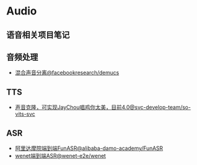 # Audio

语音相关项目笔记
---

## 音频处理
- [混合声音分离@facebookresearch/demucs](https://github.com/facebookresearch/demucs)

## TTS
- [声音克隆，可实现JayChou唱鸡你太美，目前4.0@svc-develop-team/so-vits-svc](https://github.com/svc-develop-team/so-vits-svc)

## ASR
- [阿里达摩院端到端FunASR@alibaba-damo-academy/FunASR](https://github.com/alibaba-damo-academy/FunASR)
- [wenet端到端ASR@wenet-e2e/wenet](https://github.com/wenet-e2e/wenet)

